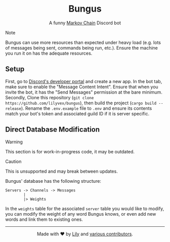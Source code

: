 ﻿<div align="center">
    <h1>Bungus</h1>

A funny [Markov Chain](https://en.wikipedia.org/wiki/Markov_chain) Discord bot

</div>

> [!NOTE]
> Bungus can use more resources than expected under heavy load 
> (e.g. lots of messages being sent, commands being run, etc.).
> Ensure the machine you run it on has the adequate resources.

## Setup

First, go to [Discord's developer portal](https://discord.com/developers/applications) and create a new app. In the
bot tab, make sure to enable the "Message Content Intent". Ensure that when you invite the bot, it has the "Send Messages"
permission at the bare minimum. Secondly, Clone this repository (`git clone https://github.com/lilyvex/bungus`),
then build the project (`cargo build --release`). Rename the `.env.example` file to `.env` and ensure its contents match
your bot's token and associated guild ID if it is server specific.

## Direct Database Modification

> [!WARNING]
> This section is for work-in-progress code, it may be outdated.

> [!CAUTION]
> This is unsupported and may break between updates.

Bungus' database has the following structure:

    Servers -> Channels -> Messages
            |
            |> Weights

In the `weights` table for the associated `server` table you would like to modify, you can modify the weight of any word
Bungus knows, or even add new words and link them to existing ones.

<div align="center">
<hr/>

Made with ❤️ by [Lily](https://github.com/lilyvex) and [various contributors](https://github.com/lilyvex/bungus/graphs/contributors).

</div>